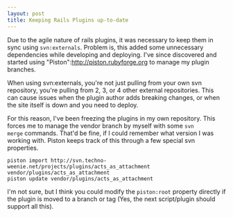 ```yaml
--- 
layout: post
title: Keeping Rails Plugins up-to-date
---
```

Due to the agile nature of rails plugins, it was necessary to keep them in sync using <code>svn:externals</code>.  Problem is, this added some unnecessary dependencies while developing and deploying.  I've since discovered and started using "Piston":http://piston.rubyforge.org to manage my plugin branches.

When using svn:externals, you're not just pulling from your own svn repository, you're pulling from 2, 3, or 4 other external repositories.  This can cause issues when the plugin author adds breaking changes, or when the site itself is down and you need to deploy.  

For this reason, I've been freezing the plugins in my own repository.  This forces me to manage the vendor branch by myself with some <code>svn merge</code> commands.  That'd be fine, if I could remember what version I was working with.  Piston keeps track of this through a few special svn properties.  

<pre><code>piston import http://svn.techno-weenie.net/projects/plugins/acts_as_attachment vendor/plugins/acts_as_attachment
piston update vendor/plugins/acts_as_attachment</code></pre>

I'm not sure, but I think you could modify the <code>piston:root</code> property directly if the plugin is moved to a branch or tag (Yes, the next script/plugin should support all this).
